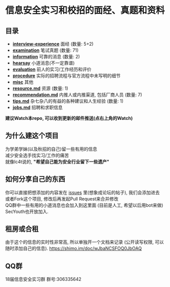 # 信息安全实习和校招的面经、真题和资料

## 目录

* [**interview-experience**](interview-experience/) 面经 (数量: 5+2)
* [**examination**](examination/) 笔试真题 (数量: 71)
* [**information**](information/) 可靠的消息 (数量: 2)
* [**hearsay**](hearsay/) 小道消息(不一定靠谱)
* [**evaluation**](evaluation/) 前人的实习/工作经历和评价
* [**procedure**](procedure/) 实际的招聘流程与官方流程中未写明的细节
* [**misc**](misc/) 其他
* [**resource.md**](resource.md) 资源 (数量: 1)
* [**recommendation.md**](recommendation.md) 内推人或内推渠道, 包括厂商人员 (数量: 7)
* [**tips.md**](tips.md) 杂七杂八的有益的各种建议和人生经验 (数量: 1)
* [**jobs.md**](jobs.md) 招聘和求职信息

__建议Watch本repo, 可以收到更新的邮件推送(点右上角的Watch)__

## 为什么建这个项目

为学弟学妹(以及秋招的自己)留一些有用的信息  
减少安全选手找实习/工作的痛苦  
就像lc4t说的, __"希望自己能为安全行业留下一些遗产"__

## 如何分享自己的东西

你可以直接把想添加的内容发在 [issues](https://github.com/SecYouth/all-about-security-jobs/issues) 里(想象成论坛的帖子), 我们会添加进去  
或者Fork这个项目, 修改后再发起Pull Request来合并修改  
QQ群中一些有用的小道消息也会加入到这里面 (目前是人工, 希望以后用bot来做)  
SecYouth也开放加入.

## 租房或合租
由于这个的信息的实时性非常高, 所以单独开一个文档来记录
(公开读写权限, 可以随时添加自己的信息).
https://shimo.im/doc/wJbaNCSFOQ0JbOAQ

## QQ群

18届信息安全实习群  群号:306335642

